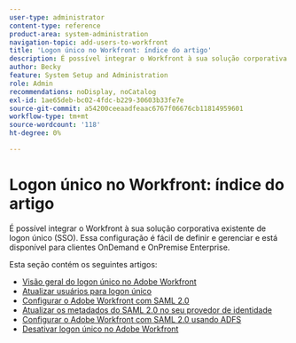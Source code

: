 ```yaml
---
user-type: administrator
content-type: reference
product-area: system-administration
navigation-topic: add-users-to-workfront
title: 'Logon único no Workfront: índice do artigo'
description: É possível integrar o Workfront à sua solução corporativa de SSO existente. Essa configuração é fácil de definir e gerenciar e está disponível para clientes OnDemand e OnPremise Enterprise.
author: Becky
feature: System Setup and Administration
role: Admin
recommendations: noDisplay, noCatalog
exl-id: 1ae65deb-bc02-4fdc-b229-30603b33fe7e
source-git-commit: a54200ceeaadfeaac6767f06676cb11814959601
workflow-type: tm+mt
source-wordcount: '118'
ht-degree: 0%

---
```


# Logon único no Workfront: índice do artigo

<!-- Audited: 05/2024 -->

É possível integrar o Workfront à sua solução corporativa existente de logon único (SSO). Essa configuração é fácil de definir e gerenciar e está disponível para clientes OnDemand e OnPremise Enterprise.

Esta seção contém os seguintes artigos:

* [Visão geral do logon único no Adobe Workfront](../../../administration-and-setup/add-users/single-sign-on/sso-in-workfront.md)
* [Atualizar usuários para logon único](../../../administration-and-setup/add-users/single-sign-on/update-users-sso.md)
* [Configurar o Adobe Workfront com SAML 2.0](../../../administration-and-setup/add-users/single-sign-on/configure-workfront-saml-2.md)
* [Atualizar os metadados do SAML 2.0 no seu provedor de identidade](../../../administration-and-setup/add-users/single-sign-on/update-saml-2-metadata-ip.md)
* [Configurar o Adobe Workfront com SAML 2.0 usando ADFS](../../../administration-and-setup/add-users/single-sign-on/configure-workfront-saml-2-adfs.md)
* [Desativar logon único no Adobe Workfront](../../../administration-and-setup/add-users/single-sign-on/deactivate-sso.md)
